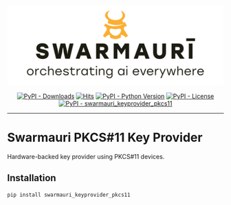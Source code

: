 ![Swamauri Logo](https://github.com/swarmauri/swarmauri-sdk/blob/3d4d1cfa949399d7019ae9d8f296afba773dfb7f/assets/swarmauri.brand.theme.svg)


<p align="center">
    <a href="https://pypi.org/project/swarmauri_keyprovider_pkcs11/">
        <img src="https://img.shields.io/pypi/dm/swarmauri_keyprovider_pkcs11" alt="PyPI - Downloads"/></a>
    <a href="https://hits.sh/github.com/swarmauri/swarmauri-sdk/tree/master/pkgs/experimental/swarmauri_keyprovider_pkcs11/">
        <img alt="Hits" src="https://hits.sh/github.com/swarmauri/swarmauri-sdk/tree/master/pkgs/experimental/swarmauri_keyprovider_pkcs11.svg"/></a>
    <a href="https://pypi.org/project/swarmauri_keyprovider_pkcs11/">
        <img src="https://img.shields.io/pypi/pyversions/swarmauri_keyprovider_pkcs11" alt="PyPI - Python Version"/></a>
    <a href="https://pypi.org/project/swarmauri_keyprovider_pkcs11/">
        <img src="https://img.shields.io/pypi/l/swarmauri_keyprovider_pkcs11" alt="PyPI - License"/></a>
    <a href="https://pypi.org/project/swarmauri_keyprovider_pkcs11/">
        <img src="https://img.shields.io/pypi/v/swarmauri_keyprovider_pkcs11?label=swarmauri_keyprovider_pkcs11&color=green" alt="PyPI - swarmauri_keyprovider_pkcs11"/></a>
</p>

---

# Swarmauri PKCS#11 Key Provider

Hardware-backed key provider using PKCS#11 devices.

## Installation

```bash
pip install swarmauri_keyprovider_pkcs11
```
